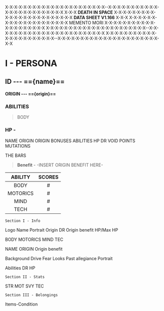 X-X-X-X-X-X-X-X-X-X-X-X-X-X-X-X-X-X-X-X-X-X--X-X-X-X-X-X-X-X-X-X-X-X-X-X-X-X-X-X-X-X-X-X-X-X
X-X-X **DEATH IN SPACE** X-X-X-X-X-X-X-X-X-X-X-X-X-X-X-X-X-X-X-X-X-X-X-X **DATA SHEET V1.166** X-X-X
X-X-X-X-X-X-X-X-X-X-X-X-X-X-X-X-X-X-X-X MEMENTO MORI X-X-X-X-X-X-X-X-X-X-X-X-X-X-X-X-X-X-X-X
X-X-X-X-X-X-X-X-X-X-X-X-X-X-X-X-X-X-X-X-X-X--X-X-X-X-X-X-X-X-X-X-X-X-X-X-X-X-X-X-X-X-X-X-X-X
X-X-X-X-X-X-X-X-X-X-X-X-X-X-X-X-X-X-X-X-X-X--X-X-X-X-X-X-X-X-X-X-X-X-X-X-X-X-X-X-X-X-X-X-X-X

# I - PERSONA

## ID --- =={name}==

#### ORIGIN --- =={origin}==


### ABILITIES

> BODY



### HP - 








NAME
ORIGIN
ORIGIN BONUSES
ABILITIES
HP
DR
VOID POINTS
MUTATIONS

THE BARS

































> **Benefit** - -INSERT ORIGIN BENEFIT HERE-




| ABILITY  | SCORES |
| :------: | :----: |
|   BODY   |   #    |
| MOTORICS |   #    |
|   MIND   |   #    |
|   TECH   |   #    |





	Section I - Info


Logo    Name
             Portrait
Origin           DR
Origin benefit   HP/Max HP

BODY
MOTORICS
MIND
TEC



NAME
ORIGIN
Origin benefit

Background
Drive
Fear
Looks
Past allegiance
Portrait

Abilities
DR
HP



	Section II - Stats

STR
MOT
SVY
TEC


	Section III - Belongings

Items-Condition



